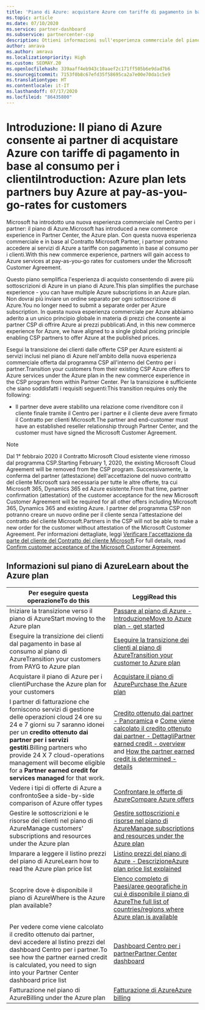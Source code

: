 ```yaml
---
title: 'Piano di Azure: acquistare Azure con tariffe di pagamento in base al consumo'
ms.topic: article
ms.date: 07/10/2020
ms.service: partner-dashboard
ms.subservice: partnercenter-csp
description: Ottieni informazioni sull'esperienza commerciale del piano di Azure per acquistare servizi di Azure con tariffe con pagamento in base al consumo per i clienti. Sono disponibili anche informazioni sui nuovi requisiti di sicurezza.
author: amrava
ms.author: amrava
ms.localizationpriority: High
ms.custom: SEOMAY.20
ms.openlocfilehash: 339aaff4eb943c10aaef2c171ff505b6e9dad7b6
ms.sourcegitcommit: 7153f0b8c67efd35f58695ca2a7e00e70da1c5e9
ms.translationtype: HT
ms.contentlocale: it-IT
ms.lasthandoff: 07/17/2020
ms.locfileid: "86435800"
---
```

# <a name="introduction-azure-plan-lets-partners-buy-azure-at-pay-as-you-go-rates-for-customers"></a><span data-ttu-id="7a3a0-104">Introduzione: Il piano di Azure consente ai partner di acquistare Azure con tariffe di pagamento in base al consumo per i clienti</span><span class="sxs-lookup"><span data-stu-id="7a3a0-104">Introduction: Azure plan lets partners buy Azure at pay-as-you-go-rates for customers</span></span>

<span data-ttu-id="7a3a0-105">Microsoft ha introdotto una nuova esperienza commerciale nel Centro per i partner: il piano di Azure.</span><span class="sxs-lookup"><span data-stu-id="7a3a0-105">Microsoft has introduced a new commerce experience in Partner Center, the Azure plan.</span></span>  <span data-ttu-id="7a3a0-106">Con questa nuova esperienza commerciale e in base al Contratto Microsoft Partner, i partner potranno accedere ai servizi di Azure a tariffe con pagamento in base al consumo per i clienti.</span><span class="sxs-lookup"><span data-stu-id="7a3a0-106">With this new commerce experience, partners will gain access to Azure services at pay-as-you-go rates for customers under the Microsoft Customer Agreement.</span></span>

<span data-ttu-id="7a3a0-107">Questo piano semplifica l'esperienza di acquisto consentendo di avere più sottoscrizioni di Azure in un piano di Azure.</span><span class="sxs-lookup"><span data-stu-id="7a3a0-107">This plan simplifies the purchase experience - you can have multiple Azure subscriptions in an Azure plan.</span></span> <span data-ttu-id="7a3a0-108">Non dovrai più inviare un ordine separato per ogni sottoscrizione di Azure.</span><span class="sxs-lookup"><span data-stu-id="7a3a0-108">You no longer need to submit a separate order per Azure subscription.</span></span> <span data-ttu-id="7a3a0-109">In questa nuova esperienza commerciale per Azure abbiamo aderito a un unico principio globale in materia di prezzi che consente ai partner CSP di offrire Azure ai prezzi pubblicati.</span><span class="sxs-lookup"><span data-stu-id="7a3a0-109">And, in this new commerce experience for Azure, we have aligned to a single global pricing principle enabling CSP partners to offer Azure at the published prices.</span></span>

<span data-ttu-id="7a3a0-110">Esegui la transizione dei clienti dalle offerte CSP per Azure esistenti ai servizi inclusi nel piano di Azure nell'ambito della nuova esperienza commerciale offerta dal programma CSP all'interno del Centro per i partner.</span><span class="sxs-lookup"><span data-stu-id="7a3a0-110">Transition your customers from their existing CSP Azure offers to Azure services under the Azure plan in the new commerce experience in the CSP program from within Partner Center.</span></span> <span data-ttu-id="7a3a0-111">Per la transizione è sufficiente che siano soddisfatti i requisiti seguenti:</span><span class="sxs-lookup"><span data-stu-id="7a3a0-111">This transition requires only the following:</span></span>

- <span data-ttu-id="7a3a0-112">Il partner deve avere stabilito una relazione come rivenditore con il cliente finale tramite il Centro per i partner e il cliente deve avere firmato il Contratto per clienti Microsoft.</span><span class="sxs-lookup"><span data-stu-id="7a3a0-112">The partner and end-customer must have an established reseller relationship through Partner Center, and the customer must have signed the Microsoft Customer Agreement.</span></span>

>[!Note]
><span data-ttu-id="7a3a0-113">Dal 1° febbraio 2020 il Contratto Microsoft Cloud esistente viene rimosso dal programma CSP.</span><span class="sxs-lookup"><span data-stu-id="7a3a0-113">Starting February 1, 2020, the existing Microsoft Cloud Agreement will be removed from the CSP program.</span></span> <span data-ttu-id="7a3a0-114">Successivamente, la conferma del partner (attestazione) dell'accettazione del nuovo contratto del cliente Microsoft sarà necessaria per tutte le altre offerte, tra cui Microsoft 365, Dynamics 365 ed Azure esistente.</span><span class="sxs-lookup"><span data-stu-id="7a3a0-114">From that time, partner confirmation (attestation) of the customer acceptance for the new Microsoft Customer Agreement will be required for all other offers including Microsoft 365, Dynamics 365 and existing Azure.</span></span> <span data-ttu-id="7a3a0-115">I partner del programma CSP non potranno creare un nuovo ordine per il cliente senza l'attestazione del contratto del cliente Microsoft.</span><span class="sxs-lookup"><span data-stu-id="7a3a0-115">Partners in the CSP will not be able to make a new order for the customer without attestation of the Microsoft Customer Agreement.</span></span> <span data-ttu-id="7a3a0-116">Per informazioni dettagliate, leggi [Verificare l'accettazione da parte del cliente del Contratto del cliente Microsoft](confirm-customer-agreement.md).</span><span class="sxs-lookup"><span data-stu-id="7a3a0-116">For full details, read [Confirm customer acceptance of the Microsoft Customer Agreement](confirm-customer-agreement.md).</span></span>


## <a name="learn-about-the-azure-plan"></a><span data-ttu-id="7a3a0-117">Informazioni sul piano di Azure</span><span class="sxs-lookup"><span data-stu-id="7a3a0-117">Learn about the Azure plan</span></span>

|<span data-ttu-id="7a3a0-118">**Per eseguire questa operazione**</span><span class="sxs-lookup"><span data-stu-id="7a3a0-118">**To do this**</span></span>   |<span data-ttu-id="7a3a0-119">**Leggi**</span><span class="sxs-lookup"><span data-stu-id="7a3a0-119">**Read this**</span></span>   |
|------------------|---------------------|
|<span data-ttu-id="7a3a0-120">Iniziare la transizione verso il piano di Azure</span><span class="sxs-lookup"><span data-stu-id="7a3a0-120">Start moving to the Azure plan</span></span>|[<span data-ttu-id="7a3a0-121">Passare al piano di Azure - Introduzione</span><span class="sxs-lookup"><span data-stu-id="7a3a0-121">Move to Azure plan - get started</span></span>](azure-plan-get-started.md)
|<span data-ttu-id="7a3a0-122">Eseguire la transizione dei clienti dal pagamento in base al consumo al piano di Azure</span><span class="sxs-lookup"><span data-stu-id="7a3a0-122">Transition your customers from PAYG to Azure plan</span></span>|[<span data-ttu-id="7a3a0-123">Eseguire la transizione dei clienti al piano di Azure</span><span class="sxs-lookup"><span data-stu-id="7a3a0-123">Transition your customer to Azure plan</span></span>](azure-plan-transition.md)|
|<span data-ttu-id="7a3a0-124">Acquistare il piano di Azure per i clienti</span><span class="sxs-lookup"><span data-stu-id="7a3a0-124">Purchase the Azure plan for your customers</span></span>|[<span data-ttu-id="7a3a0-125">Acquistare il piano di Azure</span><span class="sxs-lookup"><span data-stu-id="7a3a0-125">Purchase the Azure plan</span></span>](purchase-azure-plan.md)|
|<span data-ttu-id="7a3a0-126">I partner di fatturazione che forniscono servizi di gestione delle operazioni cloud 24 ore su 24 e 7 giorni su 7 saranno idonei per un **credito ottenuto dai partner per i servizi gestiti**.</span><span class="sxs-lookup"><span data-stu-id="7a3a0-126">Billing partners who provide 24 X 7 cloud-operations management will become eligible for a **Partner earned credit for services managed** for that work.</span></span>|<span data-ttu-id="7a3a0-127">[Credito ottenuto dai partner - Panoramica](partner-earned-credit.md) e [Come viene calcolato il credito ottenuto dai partner - Dettagli](partner-earned-credit-explanation.md)</span><span class="sxs-lookup"><span data-stu-id="7a3a0-127">[Partner earned credit - overview](partner-earned-credit.md) and [How the partner earned credit is determined - details](partner-earned-credit-explanation.md)</span></span>|
|<span data-ttu-id="7a3a0-128">Vedere i tipi di offerte di Azure a confronto</span><span class="sxs-lookup"><span data-stu-id="7a3a0-128">See a side-by-side comparison of Azure offer types</span></span>|[<span data-ttu-id="7a3a0-129">Confrontare le offerte di Azure</span><span class="sxs-lookup"><span data-stu-id="7a3a0-129">Compare Azure offers</span></span>](compare-azure-offers.md)|
|<span data-ttu-id="7a3a0-130">Gestire le sottoscrizioni e le risorse dei clienti nel piano di Azure</span><span class="sxs-lookup"><span data-stu-id="7a3a0-130">Manage customers' subscriptions and resources under the Azure plan</span></span>|[<span data-ttu-id="7a3a0-131">Gestire sottoscrizioni e risorse nel piano di Azure</span><span class="sxs-lookup"><span data-stu-id="7a3a0-131">Manage subscriptions and resources under the Azure plan</span></span>](azure-plan-manage.md)|
|<span data-ttu-id="7a3a0-132">Imparare a leggere il listino prezzi del piano di Azure</span><span class="sxs-lookup"><span data-stu-id="7a3a0-132">Learn how to read the Azure plan price list</span></span>   |[<span data-ttu-id="7a3a0-133">Listino prezzi del piano di Azure - Descrizione</span><span class="sxs-lookup"><span data-stu-id="7a3a0-133">Azure plan price list explained</span></span>](azure-plan-price-list.md)|
|<span data-ttu-id="7a3a0-134">Scoprire dove è disponibile il piano di Azure</span><span class="sxs-lookup"><span data-stu-id="7a3a0-134">Where is the Azure plan available?</span></span>|[<span data-ttu-id="7a3a0-135">Elenco completo di Paesi/aree geografiche in cui è disponibile il piano di Azure</span><span class="sxs-lookup"><span data-stu-id="7a3a0-135">The full list of countries/regions where Azure plan is available</span></span>](https://query.prod.cms.rt.microsoft.com/cms/api/am/binary/RE3QN0x)
|<span data-ttu-id="7a3a0-136">Per vedere come viene calcolato il credito ottenuto dai partner, devi accedere al listino prezzi del dashboard Centro per i partner.</span><span class="sxs-lookup"><span data-stu-id="7a3a0-136">To see how the partner earned credit is calculated, you need to sign into your Partner Center dashboard price list</span></span>|[<span data-ttu-id="7a3a0-137">Dashboard Centro per i partner</span><span class="sxs-lookup"><span data-stu-id="7a3a0-137">Partner Center dashboard</span></span>](https://partner.microsoft.com/dashboard/home)|
|<span data-ttu-id="7a3a0-138">Fatturazione nel piano di Azure</span><span class="sxs-lookup"><span data-stu-id="7a3a0-138">Billing under the Azure plan</span></span>|[<span data-ttu-id="7a3a0-139">Fatturazione di Azure</span><span class="sxs-lookup"><span data-stu-id="7a3a0-139">Azure billing</span></span>](azure-plan-billing.md)|